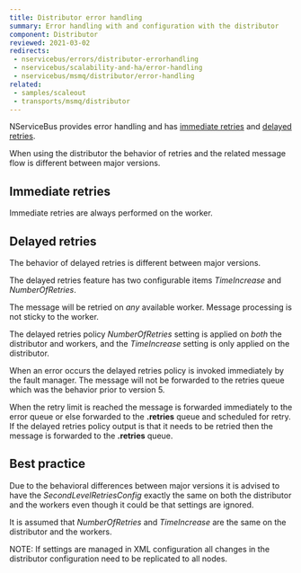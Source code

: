 ```yaml
---
title: Distributor error handling
summary: Error handling with and configuration with the distributor
component: Distributor
reviewed: 2021-03-02
redirects:
 - nservicebus/errors/distributor-errorhandling
 - nservicebus/scalability-and-ha/error-handling
 - nservicebus/msmq/distributor/error-handling
related:
 - samples/scaleout
 - transports/msmq/distributor
---
```


NServiceBus provides error handling and has [immediate retries](/nservicebus/recoverability/#immediate-retries) and [delayed retries](/nservicebus/recoverability/#delayed-retries).

When using the distributor the behavior of retries and the related message flow is different between major versions.

## Immediate retries

Immediate retries are always performed on the worker.

## Delayed retries

The behavior of delayed retries is different between major versions.

The delayed retries feature has two configurable items *TimeIncrease* and *NumberOfRetries*.

The message will be retried on *any* available worker. Message processing is not sticky to the worker.

The delayed retries policy *NumberOfRetries* setting is applied on *both* the distributor and workers, and the *TimeIncrease* setting is only applied on the distributor.

When an error occurs the delayed retries policy is invoked immediately by the fault manager. The message will not be forwarded to the retries queue which was the behavior prior to version 5.

When the retry limit is reached the message is forwarded immediately to the error queue or else forwarded to the **.retries** queue and scheduled for retry. If the delayed retries policy output is that it needs to be retried then the message is forwarded to the **.retries** queue.

## Best practice

Due to the behavioral differences between major versions it is advised to have the *SecondLevelRetriesConfig* exactly the same on both the distributor and the workers even though it could be that settings are ignored.

It is assumed that *NumberOfRetries* and *TimeIncrease* are the same on the distributor and the workers.

NOTE: If settings are managed in XML configuration all changes in the distributor configuration need to be replicated to all nodes.
